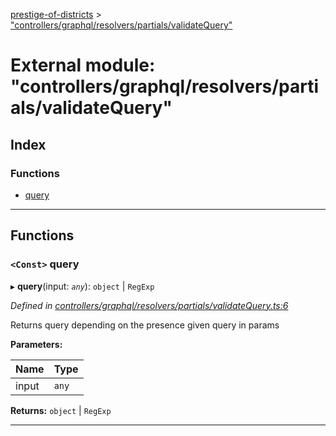 [prestige-of-districts](../README.md) > ["controllers/graphql/resolvers/partials/validateQuery"](../modules/_controllers_graphql_resolvers_partials_validatequery_.md)

# External module: "controllers/graphql/resolvers/partials/validateQuery"

## Index

### Functions

* [query](_controllers_graphql_resolvers_partials_validatequery_.md#query)

---

## Functions

<a id="query"></a>

### `<Const>` query

▸ **query**(input: *`any`*): `object` \| `RegExp`

*Defined in [controllers/graphql/resolvers/partials/validateQuery.ts:6](https://github.com/YarosJ/prestige-of-districts/blob/828e334/controllers/graphql/resolvers/partials/validateQuery.ts#L6)*

Returns query depending on the presence given query in params

**Parameters:**

| Name | Type |
| ------ | ------ |
| input | `any` |

**Returns:** `object` \| `RegExp`

___

